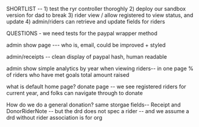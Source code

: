 SHORTLIST --
	1) test the ryr controller thoroghly 
	2) 	deploy our sandbox version for dad to break
	3) rider view / allow registered to view status, and update
	4) admin/riders can retrieve and update fields for riders

QUESTIONS 
	- we need tests for the paypal wrapper method




<!-- admin register new admin -- password conf field
email conf also -->

admin show page --- who is, email, 
	could be improved + styled

admin/receipts --
	clean display of paypal hash, human readable

admin show simple analytics by year when viewing riders-- in one page
	% of riders who have met goals
	total amount raised

what is default home page? 
	donate page -- we see registered riders for current year, and folks can navigate through to donate

How do we do a general donation? 
	same storgae fields-- Receipt and DonorRiderNote -- but the drd does not spec a rider -- and we assume a drd without rider association is for org


<!-- 
REDIRECT To sign up on rider/new
	more intuitive signage for user, to create a new profile
 -->

<!-- new rider / pyp 
	the button for attachemnt doesn't look like a button - restyle
	improved -- but not perfect - but not worht time ? 
 -->


